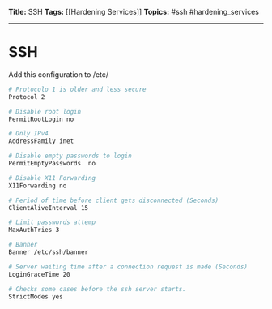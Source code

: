 **Title:** SSH
**Tags:** [[Hardening Services]]
**Topics:** #ssh #hardening_services

---
# SSH
Add this configuration to /etc/
```bash
# Protocolo 1 is older and less secure
Protocol 2

# Disable root login
PermitRootLogin no

# Only IPv4
AddressFamily inet

# Disable empty passwords to login
PermitEmptyPasswords  no

# Disable X11 Forwarding
X11Forwarding no

# Period of time before client gets disconnected (Seconds)
ClientAliveInterval 15

# Limit passwords attemp
MaxAuthTries 3

# Banner
Banner /etc/ssh/banner

# Server waiting time after a connection request is made (Seconds)
LoginGraceTime 20

# Checks some cases before the ssh server starts.
StrictModes yes
```
